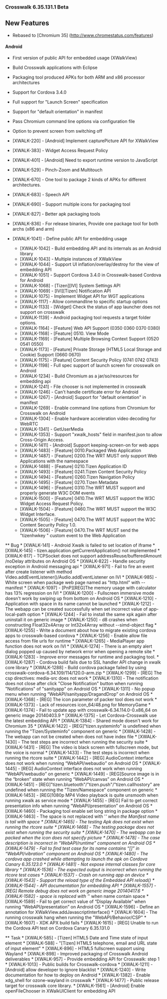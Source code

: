 ### Crosswalk 6.35.131.1 Beta

## New Features

* Rebased to [Chromium 35] (http://www.chromestatus.com/features)

#### Android

* First version of public API for embedded usage (XWalkView)
* Build Crosswalk applications with Eclipse
* Packaging tool produced APKs for both ARM and x86 processor architectures
* Support for Cordova 3.4.0
* Full support for "Launch Screen" specification
* Support for "default orientation" in manifest
* Pass Chromium command line options via configuration file
* Option to prevent screen from switching off

* [XWALK-220] - [Android] Implement capturePicture API for XWalkView
* [XWALK-383] - Widget Access Request Policy
* [XWALK-401] - [Android] Need to export runtime version to JavaScript
* [XWALK-529] - Pinch-Zoom and Multitouch
* [XWALK-670] - One tool to package 2 kinds of APKs for different architectures.
* [XWALK-683] - Speech API
* [XWALK-690] - Support multiple icons for packaging tool
* [XWALK-827] - Better apk packaging tools
* [XWALK-836] - For release binaries, Provide one package tool for both archs (x86 and arm)
* [XWALK-1041] - Define public API for embedding usage
    * [XWALK-1042] - Build embedding API and its internals as an Android library
    * [XWALK-1043] - Multiple instances of XWalkView
    * [XWALK-1044] - Support UI inflation/overlay/destroy for the view of embedding API
    * [XWALK-1051] - Support Cordova 3.4.0 in Crosswalk-based Cordova for Android
    * [XWALK-1068] - [Tizen][IVI] System Settings API
    * [XWALK-1069] - [IVI][Tizen] Notification API
    * [XWALK-1075] - Implement Widget API for WGT applications
    * [XWALK-1117] - Allow commandline to specific startup options
    * [XWALK-1133] - [Widget] Check the status of app launcher does not support on crosswalk
    * [XWALK-1139] - Android packaging tool requests a target folder options.
    * [XWALK-1164] - [Feature] Web API Support (0350 0360 0370 0380)
    * [XWALK-1168] - [Feature] 0510. View Mode
    * [XWALK-1169] - [Feature] Multiple Browsing Context Support (0520 0541 0550)
    * [XWALK-1173] - [Feature] Private Storage (HTML5 Local Storage and Cookie)  Support (0660 0670)
    * [XWALK-1175] - [Feature] Content Security Policy (0741 0742 0743)
    * [XWALK-1198] - Full spec support of launch screen for crosswalk on Android
    * [XWALK-1234] - Build Chromium as a jar/so/resources for embedding api
    * [XWALK-1241] - File chooser is not implemented in crosswalk
    * [XWALK-1246] - Can't handle certificate error for Android
    * [XWALK-1267] - [Android] Support for "default orientation" in manifest
    * [XWALK-1269] - Enable command line options from Chromium for Crosswalk on Android
    * [XWALK-1304] - Enable hardware acceleration video decoding for WebRTC
    * [XWALK-1341] - GetUserMedia
    * [XWALK-1353] - Support "xwalk_hosts" field in manifest.json to allow Cross-Origin Access.
    * [XWALK-1411] - [Android] Support keeping-screen-on for web apps
    * [XWALK-1483] - [Feature] 0010.Packaged Web Application
    * [XWALK-1487] - [Feature] 0200.The WRT MUST only support Web Applications with the namespace
    * [XWALK-1488] - [Feature] 0210.Tizen Application ID 
    * [XWALK-1493] - [Feature] 0241.Tizen Content Security Policy 
    * [XWALK-1494] - [Feature] 0260.Tizen Navigation Policy
    * [XWALK-1495] - [Feature] 0270.Tizen Metadata
    * [XWALK-1496] - [Feature] 0310.The WRT MUST support and properly generate W3C DOM events
    * [XWALK-1500] - [Feature] 0410.The WRT MUST support the W3C Widget Access Request Policy.
    * [XWALK-1504] - [Feature] 0460.The WRT MUST support the W3C Widget Interface. 
    * [XWALK-1505] - [Feature] 0470.The WRT MUST support the W3C Content Security Policy 1.0. 
    * [XWALK-1506] - [Feature] 0470.The WRT MUST send the "tizenhwkey " custom event to the Web Application






** Bug
    * [XWALK-141] - Android Xwalk is failed to set location of iframe 
    * [XWALK-145] - tizen.application.getCurrentApplication() not implemented
    * [XWALK-817] - TCPSocket does not support addressReuse/bufferedAmount /noDelay attributes on Android OS
    * [XWALK-822] - Handle security exception in Android messaging api
    * [XWALK-971] - Fail to fire an event after create listener with method Video.addEventListener()/Audio.addEventListener on IVI
    * [XWALK-985] - White screen when package web page named as "http.html" with --manifest
    * [XWALK-1097] - [PnP][REG]The memory usage with calculator has 13% regression on IVI
    * [XWALK-1200] - Fullscreen immersive mode doesn't work by swiping up from bottom on Android OS
    * [XWALK-1210] - Application with space in its name cannot be launched
    * [XWALK-1212] - The webapp can be created successfully when set incorrect value of app-local-path option
    * [XWALK-1244] - Fail to install the same xpk again after uninstall it on generic image
    * [XWALK-1250] - d8 crashes when constructing Float32x4Array or Int32x4Array without --simd-object flag
    * [XWALK-1255] - Write a document about how to migrate existing cordova apps to crosswalk-based cordova
    * [XWALK-1256] - Enable allow file access from file urls for runtime
    * [XWALK-1265] - MediaPlayer app function does not work on IVI
    * [XWALK-1274] - There is an empty alert dialog popped up caused by network error when opening a remote site
    * [XWALK-1283] - Improve error messages for runtime and packaging tool.
    * [XWALK-1287] - Cordova build fails due to SSL handler API change in xwalk core library
    * [XWALK-1288] - Build cordova package failed by using crosswalk-cordova-6.34.109/114/120.0-arm.zip
    * [XWALK-1299] - [REG] The csp directives: media-src does not work
    * [XWALK-1310] - The notification does not close after click "Close Notification" button when running "Notifications" of "sanityapp" on Android OS
    * [XWALK-1311] - No popup menu when running “WebAPI/sanityapp/DragandDrop” on Android OS
    * [XWALK-1368] - [REG] The icon parameter of packer tool does not work
    * [XWALK-1373] - Lack of resources icon_64/48.png for MemoryGame
    * [XWALK-1374] - Fail to update app with crosswalk-6.34.114.0-0.x86_64 on generic image 20140403.9
    * [XWALK-1375] - Let Cordova-Crosswalk use the latest embedding API
    * [XWALK-1384] - Shared mode doesn't work for Chromium 35
    * [XWALK-1422] - [REG]"tizen.systeminfo" is undefined when running the "Tizen/Systeminfo" component on generic
    * [XWALK-1428] - The webapp can not be created when does not have index file
    * [XWALK-1430] - The test steps are incorrect when running the security suite
    * [XWALK-1431] - [REG] The video is black screen with fullscreen mode, but the voice is normal
    * [XWALK-1433] - The test steps is incorrect when running the rtcore suite
    * [XWALK-1442] - [REG] AudioContext interface does not work when running “WebAPI/webaudio” on Android OS
    * [XWALK-1445] - [REG] AudioContext interface does not work when running “WebAPI/webaudio” on generic
    * [XWALK-1449] - [REG]Source image is in the “broken” state when running “WebAPI/canvas” on Android OS
    * [XWALK-1451] - [REG]"tizen.bluetooth"/"tizen.push"/"tizen.callhostory" are undefined when running the "Tizen/Namespace" component on generic
    * [XWALK-1453] - [REG]1080p MP4 Video playback is quite unsmooth when running xwalk as service mode
    * [XWALK-1455] - [REG] Fail to get correct presentation info when running “WebAPI/presentation” on Android OS
    * [XWALK-1460] -  Packaging tool enable set long string in package option
    * [XWALK-1463] - The space is not replaced with '_' when the Manifest name is tail with space
    * [XWALK-1465] - The testing Apk does not exist when running the rtcore suite
    * [XWALK-1468] - The testing package does not exist when running the security suite
    * [XWALK-1470] - The webapp can be packed when the icon does not specify picture
    * [XWALK-1478] - The case description is incorrect in “WebAPI/runtime” component on Android OS
    * [XWALK-1479] - Fail to find test case for its name contains “[]” in “WebAPI/vibration” component on Android OS
    * [XWALK-1480] - The cordova app crashed while attempting to launch the apk on Cordova Canary 6.35.123.0
    * [XWALK-1481] - Not expose internal classes for core library
    * [XWALK-1536] - The expected output is incorrect when running the rtcore test cases
    * [XWALK-1537] - Crash on running app on device
    * [XWALK-1543] - Support the reload type of the Embedded API reload()
    * [XWALK-1544] - API documentation for embedding API
    * [XWALK-1557] - [REG] Remote debug does not work on generic image 20140417.6
    * [XWALK-1582] - space is replaced with '_' when name contain space
    * [XWALK-1589] - Fail to get correct value of “Display Available” when running “WebAPI/presentation” on Android OS
    * [XWALK-1596] - Define an annotation for XWalkView.addJavascriptInterface()
    * [XWALK-1604] - The running crosswalk hang when running the "WebAPI/Behavior/CSP" 
    * [XWALK-1607] - XDK APX build fails
    * [XWALK-1615] - [REG] Unable to run the Cordova API test on Cordova Canary 6.35.131.0

** Task
    * [XWALK-585] - [Tizen] HTML5 Date and Time state of input element
    * [XWALK-588] - "[Tizen] HTML5 telephone, email and URL state of input element"
    * [XWALK-896] - HTML5 fullscreen support using Wayland
    * [XWALK-898] - Improved packaging of Crosswalk Android deliverables
    * [XWALK-957] - Provide embedding API for Crosswalk: step 1
    * [XWALK-1013] - Public builds for Crosswalk-cordova
    * [XWALK-1211] - [Android] allow developer to ignore blacklist
    * [XWALK-1240] - Write documentation for how to deploy on Android
    * [XWALK-1382] - Enable xdg_shell for ozone-wayland in crosswalk 
    * [XWALK-1477] - Public release target for crosswalk core library.
    * [XWALK-1561] - [Android] Enable openFileChooser in XWalkUIClient for embedding API

